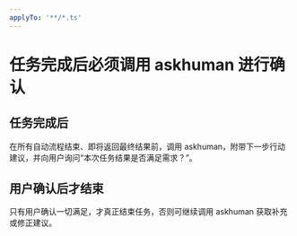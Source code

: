 ```yaml
---
applyTo: '**/*.ts'
---
```

# 任务完成后必须调用 askhuman 进行确认

## 任务完成后

在所有自动流程结束、即将返回最终结果前，调用 askhuman，附带下一步行动建议，并向用户询问“本次任务结果是否满足需求？”。

## 用户确认后才结束

只有用户确认一切满足，才真正结束任务，否则可继续调用 askhuman 获取补充或修正建议。